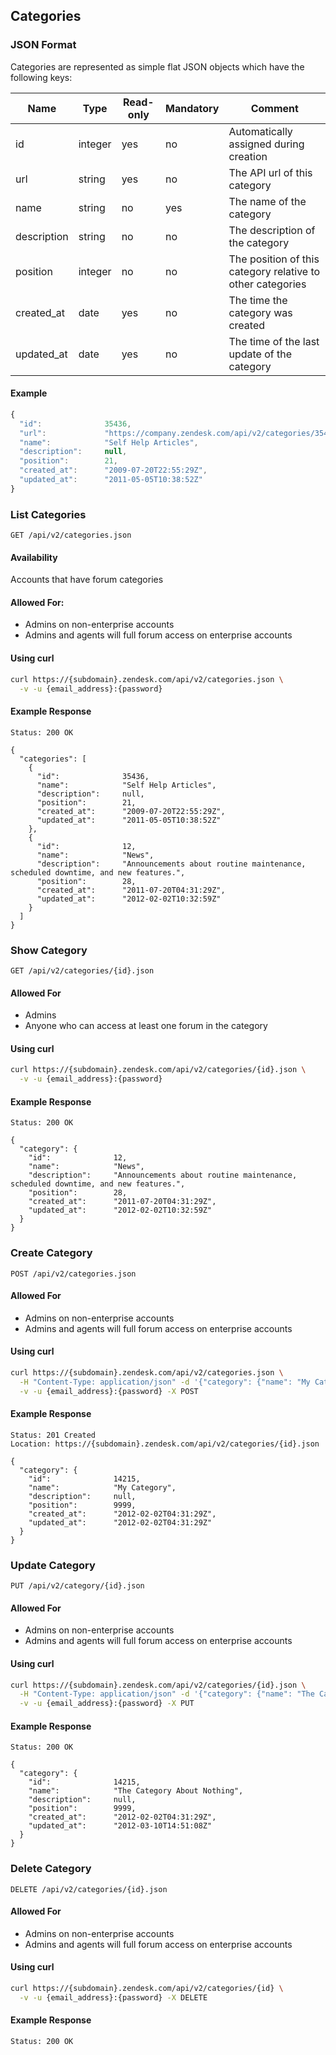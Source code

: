 ## Categories

### JSON Format
Categories are represented as simple flat JSON objects which have the following keys:

| Name            | Type    | Read-only | Mandatory | Comment
| --------------- | ------- | --------- | --------- | -------
| id              | integer | yes       | no        | Automatically assigned during creation
| url             | string  | yes       | no        | The API url of this category
| name            | string  | no        | yes       | The name of the category
| description     | string  | no        | no        | The description of the category
| position        | integer | no        | no        | The position of this category relative to other categories
| created_at      | date    | yes       | no        | The time the category was created
| updated_at      | date    | yes       | no        | The time of the last update of the category

#### Example
```js
{
  "id":              35436,
  "url":             "https://company.zendesk.com/api/v2/categories/35436.json",
  "name":            "Self Help Articles",
  "description":     null,
  "position":        21,
  "created_at":      "2009-07-20T22:55:29Z",
  "updated_at":      "2011-05-05T10:38:52Z"
}
```

### List Categories
`GET /api/v2/categories.json`

#### Availability

Accounts that have forum categories

#### Allowed For:

 * Admins on non-enterprise accounts
 * Admins and agents will full forum access on enterprise accounts

#### Using curl

```bash
curl https://{subdomain}.zendesk.com/api/v2/categories.json \
  -v -u {email_address}:{password}
```

#### Example Response

```http
Status: 200 OK

{
  "categories": [
    {
      "id":              35436,
      "name":            "Self Help Articles",
      "description":     null,
      "position":        21,
      "created_at":      "2009-07-20T22:55:29Z",
      "updated_at":      "2011-05-05T10:38:52Z"
    },
    {
      "id":              12,
      "name":            "News",
      "description":     "Announcements about routine maintenance, scheduled downtime, and new features.",
      "position":        28,
      "created_at":      "2011-07-20T04:31:29Z",
      "updated_at":      "2012-02-02T10:32:59Z"
    }
  ]
}
```

### Show Category
`GET /api/v2/categories/{id}.json`

#### Allowed For

 * Admins
 * Anyone who can access at least one forum in the category

#### Using curl

```bash
curl https://{subdomain}.zendesk.com/api/v2/categories/{id}.json \
  -v -u {email_address}:{password}
```

#### Example Response

```http
Status: 200 OK

{
  "category": {
    "id":              12,
    "name":            "News",
    "description":     "Announcements about routine maintenance, scheduled downtime, and new features.",
    "position":        28,
    "created_at":      "2011-07-20T04:31:29Z",
    "updated_at":      "2012-02-02T10:32:59Z"
  }
}
```

### Create Category
`POST /api/v2/categories.json`

#### Allowed For

 * Admins on non-enterprise accounts
 * Admins and agents will full forum access on enterprise accounts

#### Using curl

```bash
curl https://{subdomain}.zendesk.com/api/v2/categories.json \
  -H "Content-Type: application/json" -d '{"category": {"name": "My Category"}}' \
  -v -u {email_address}:{password} -X POST
```

#### Example Response

```http
Status: 201 Created
Location: https://{subdomain}.zendesk.com/api/v2/categories/{id}.json

{
  "category": {
    "id":              14215,
    "name":            "My Category",
    "description":     null,
    "position":        9999,
    "created_at":      "2012-02-02T04:31:29Z",
    "updated_at":      "2012-02-02T04:31:29Z"
  }
}
```

### Update Category
`PUT /api/v2/category/{id}.json`

#### Allowed For

 * Admins on non-enterprise accounts
 * Admins and agents will full forum access on enterprise accounts

#### Using curl

```bash
curl https://{subdomain}.zendesk.com/api/v2/categories/{id}.json \
  -H "Content-Type: application/json" -d '{"category": {"name": "The Category About Nothing"}}' \
  -v -u {email_address}:{password} -X PUT
```

#### Example Response

```http
Status: 200 OK

{
  "category": {
    "id":              14215,
    "name":            "The Category About Nothing",
    "description":     null,
    "position":        9999,
    "created_at":      "2012-02-02T04:31:29Z",
    "updated_at":      "2012-03-10T14:51:08Z"
  }
}
```

### Delete Category
`DELETE /api/v2/categories/{id}.json`

#### Allowed For

 * Admins on non-enterprise accounts
 * Admins and agents will full forum access on enterprise accounts

#### Using curl

```bash
curl https://{subdomain}.zendesk.com/api/v2/categories/{id} \
  -v -u {email_address}:{password} -X DELETE
```

#### Example Response

```http
Status: 200 OK
```
